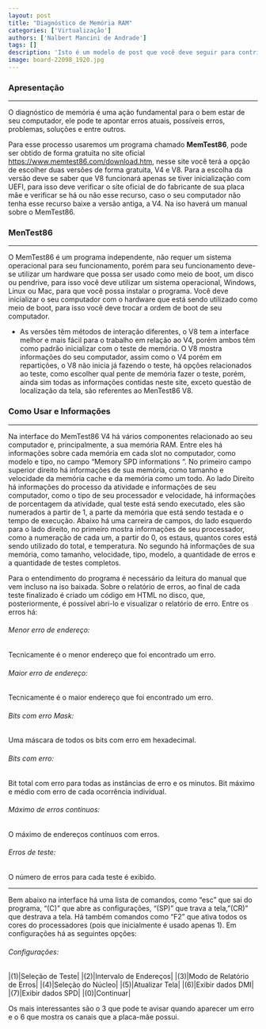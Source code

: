 ```yaml
---
layout: post
title: "Diagnóstico de Memória RAM"
categories: ['Virtualização']
authors: ['Nalbert Mancini de Andrade'] 
tags: []
description: 'Isto é um modelo de post que você deve seguir para contribuir com o projeto'
image: board-22098_1920.jpg
---
```

### Apresentação
___

O diagnóstico de memória é uma ação fundamental para o bem estar de seu computador, ele pode te apontar erros atuais, possíveis erros, problemas, soluções  e entre outros.

Para esse processo usaremos um programa chamado **MemTest86**, pode ser obtido de forma gratuita no site oficial <https://www.memtest86.com/download.htm>,  nesse site você terá a opção de escolher duas versões de forma gratuita, V4 e V8. Para a escolha da versão deve se saber que V8 funcionará apenas se tiver inicialização com UEFI, para isso deve verificar o site oficial de do fabricante de sua placa mãe e verificar se há ou não esse recurso, caso o seu computador não tenha esse recurso baixe a versão antiga, a V4. Na iso haverá um manual sobre o MemTest86.

### MenTest86

___

O MemTest86 é um programa independente, não requer um sistema operacional para seu funcionamento, porém para seu funcionamento deve-se utilizar um hardware que possa ser usado como meio de boot, um disco ou pendrive, para isso você deve utilizar um sistema operacional, Windows, Linux ou Mac, para que você possa instalar o programa. Você deve inicializar o seu computador com o hardware que está sendo utilizado como meio de boot, para isso você deve trocar a ordem de boot de seu computador.

* As versões têm métodos de interação diferentes, o V8 tem a interface  melhor e mais fácil para o trabalho em relação ao V4, porém ambos têm como padrão  inicializar com o teste de memória. O V8 mostra informações do seu computador, assim como o V4 porém em 
repartições, o V8 não inicia já fazendo o teste, há opções relacionados ao teste, como escolher qual pente de memória fazer o teste, porém, ainda sim todas as informações contidas neste site, exceto questão de localização da tela, são referentes ao MenTest86 V8.
 

### Como Usar e Informações

___

Na interface do MemTest86 V4 há vários componentes relacionado ao seu computador e, principalmente, a sua memória RAM. Entre eles há informações sobre cada memória em cada slot no computador, como modelo e tipo, no campo “Memory SPD informations “. No primeiro campo superior direito há informações de sua memória, como tamanho e velocidade da memória cache e da memória como um todo. Ao lado Direito há informações do processo da atividade e informações de seu computador, como o tipo de seu processador e velocidade, há informações de porcentagem da atividade, qual teste está sendo executado, eles são numerados a partir de 1, a parte da memória que está sendo testada e o tempo de execução. Abaixo há uma carreira de campos, do lado esquerdo para o lado direito, no primeiro mostra informações de seu processador, como a numeração de cada um, a partir do 0, os estaus, quantos cores está sendo utilizado do total, e temperatura. No segundo há informações de sua memória, como tamanho, velocidade, tipo, modelo, a quantidade de erros e a quantidade de testes completos.

   Para o entendimento do programa é necessário da leitura do manual que vem incluso na iso baixada. Sobre o relatório de erros, ao final de cada teste finalizado é criado um código em HTML no disco, que, posteriormente, é possível abri-lo e visualizar o relatório de erro. Entre os erros há:

###### Menor erro de endereço:

Tecnicamente é o menor endereço que foi encontrado um erro.
###### Maior erro de endereço:

Tecnicamente é o maior endereço que foi encontrado um erro.
###### Bits com erro Mask:

Uma máscara de todos os bits com erro em hexadecimal.
###### Bits com erro:

Bit total com erro para todas as instâncias de erro e os minutos. Bit máximo e médio com erro de cada ocorrência individual.
###### Máximo de erros contínuos:

O máximo de endereços contínuos com erros.
###### Erros de teste:

O número de erros para cada teste é exibido.

___

Bem abaixo na interface há uma lista de comandos, como “esc” que sai do programa, “(C)” que abre as configurações, “(SP)” que trava a tela,”(CR)” que  destrava a tela. Há também comandos como “F2” que ativa todos os cores do processadores (pois que inicialmente é usado apenas 1). Em configurações há as seguintes opções:

###### Configurações:

|(1)|Seleção de Teste|
|(2)|Intervalo de Endereços|
|(3)|Modo de Relatório de Erros|
|(4)|Seleção do Núcleo|
|(5)|Atualizar Tela|
|(6)|Exibir dados DMI|
|(7)|Exibir dados SPD|
|(0)|Continuar|



Os mais interessantes são o 3 que pode te avisar quando aparecer um erro e o 6 que mostra os canais que a placa-mãe possui.













